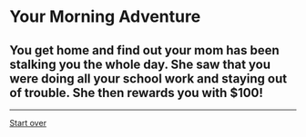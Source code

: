 # Your Morning Adventure 
## You get home and find out your mom has been stalking you the whole day. She saw that you were doing all your school work and staying out of trouble. She then rewards you with $100!
---
[Start over](start.md)